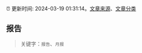 :alarm_clock: 更新时间: 2024-03-19 01:31:14。[文章来源](/README.md)、[文章分类](/TAGS.md)

## 报告


> 关键字：`报告`、`月报`



